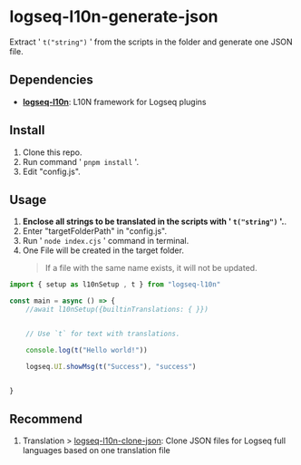 # logseq-l10n-generate-json

Extract ' `t("string")` ' from the scripts in the folder and generate one JSON file.

## Dependencies

- **[logseq-l10n](https://github.com/sethyuan/logseq-l10n)**: L10N framework for Logseq plugins

## Install

1. Clone this repo.
1. Run command ' `pnpm install` '.
1. Edit "config.js".

## Usage

1. **Enclose all strings to be translated in the scripts with ' `t("string")` '.**.
1. Enter "targetFolderPath" in "config.js".
1. Run ' `node index.cjs` ' command in terminal.
1. One File will be created in the target folder.
   > If a file with the same name exists, it will not be updated.

```TypeScript
import { setup as l10nSetup , t } from "logseq-l10n"

const main = async () => {
    //await l10nSetup({builtinTranslations: { }})


    // Use `t` for text with translations.

    console.log(t("Hello world!"))

    logseq.UI.showMsg(t("Success"), "success")


}
```

## Recommend

1. Translation > [logseq-l10n-clone-json](https://github.com/YU000jp/logseq-l10n-clone-json): Clone JSON files for Logseq full languages based on one translation file